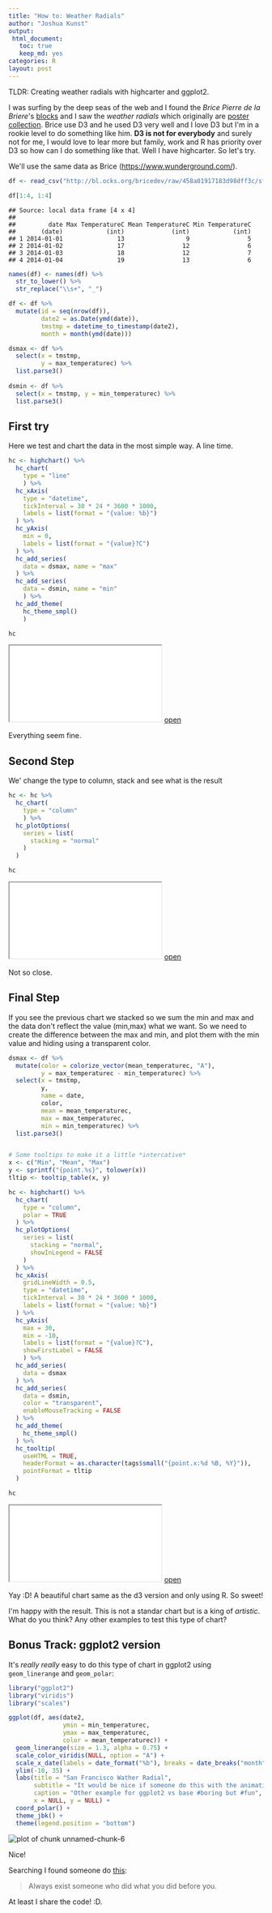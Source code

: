 ```yaml
---
title: "How to: Weather Radials"
author: "Joshua Kunst"
output:
 html_document:
   toc: true
   keep_md: yes
categories: R
layout: post
---
```





TLDR: Creating weather radials with highcarter and ggplot2.

I was surfing by the deep seas of the web and I found the *Brice Pierre de la Briere*'s 
[blocks](http://bl.ocks.org/bricedev) and I saw the *weather radials* which originally are
[poster collection](http://weather-radials.com/). Brice use D3 and he used D3 very well
and I love D3 but I'm in a rookie level to do something like him. **D3 is not for everybody**
and surely not for me, I would love to lear more but family, work and R has priority over D3 so
how can I do something like that. Well I have highcarter. So let's try. 

We'll use the same data as Brice (https://www.wunderground.com/).


```r
df <- read_csv("http://bl.ocks.org/bricedev/raw/458a01917183d98dff3c/sf.csv")

df[1:4, 1:4]
```

```
## Source: local data frame [4 x 4]
## 
##         date Max TemperatureC Mean TemperatureC Min TemperatureC
##       (date)            (int)             (int)            (int)
## 1 2014-01-01               13                 9                5
## 2 2014-01-02               17                12                6
## 3 2014-01-03               18                12                7
## 4 2014-01-04               19                13                6
```

```r
names(df) <- names(df) %>% 
  str_to_lower() %>% 
  str_replace("\\s+", "_")

df <- df %>% 
  mutate(id = seq(nrow(df)),
         date2 = as.Date(ymd(date)),
         tmstmp = datetime_to_timestamp(date2),
         month = month(ymd(date)))

dsmax <- df %>%
  select(x = tmstmp,
         y = max_temperaturec) %>% 
  list.parse3()
 
dsmin <- df %>% 
  select(x = tmstmp, y = min_temperaturec) %>% 
  list.parse3()
```


## First try

Here we test and chart the data in the most simple way. A line time.
 


```r
hc <- highchart() %>% 
  hc_chart(
    type = "line"
    ) %>%
  hc_xAxis(
    type = "datetime",
    tickInterval = 30 * 24 * 3600 * 1000,
    labels = list(format = "{value: %b}")
  ) %>% 
  hc_yAxis(
    min = 0,
    labels = list(format = "{value}?C")
  ) %>% 
  hc_add_series(
    data = dsmax, name = "max"
  ) %>% 
  hc_add_series(
    data = dsmin, name = "min"
    ) %>% 
  hc_add_theme(
    hc_theme_smpl()
    )

hc
```

<iframe src="/htmlwidgets/how-to-weather-radials/highchart_zwkifga.html"></iframe> <a href="/htmlwidgets/how-to-weather-radials/highchart_zwkifga.html" target="_blank">open</a>


Everything seem fine.

## Second Step

We' change the type to column, stack and see what is the result



```r
hc <- hc %>% 
  hc_chart(
    type = "column"
    ) %>% 
  hc_plotOptions(
    series = list(
      stacking = "normal"
    )
  )

hc
```

<iframe src="/htmlwidgets/how-to-weather-radials/highchart_fhdnjcz.html"></iframe> <a href="/htmlwidgets/how-to-weather-radials/highchart_fhdnjcz.html" target="_blank">open</a>


Not so close.

## Final Step

If you see the previous chart we stacked so we sum the min and max 
and the data don't reflect the value (min,max) what we want. 
So we need to create the difference between the max and min, 
and plot them with the min value and hiding using a transparent color.
  


```r
dsmax <- df %>% 
  mutate(color = colorize_vector(mean_temperaturec, "A"),
         y = max_temperaturec - min_temperaturec) %>% 
  select(x = tmstmp,
         y,
         name = date,
         color,
         mean = mean_temperaturec,
         max = max_temperaturec,
         min = min_temperaturec) %>% 
  list.parse3()


# Some tooltips to make it a little *intercative*
x <- c("Min", "Mean", "Max")
y <- sprintf("{point.%s}", tolower(x))
tltip <- tooltip_table(x, y)

hc <- highchart() %>% 
  hc_chart(
    type = "column",
    polar = TRUE
  ) %>%
  hc_plotOptions(
    series = list(
      stacking = "normal",
      showInLegend = FALSE
    )
  ) %>% 
  hc_xAxis(
    gridLineWidth = 0.5,
    type = "datetime",
    tickInterval = 30 * 24 * 3600 * 1000,
    labels = list(format = "{value: %b}")
  ) %>% 
  hc_yAxis(
    max = 30,
    min = -10,
    labels = list(format = "{value}?C"),
    showFirstLabel = FALSE
    ) %>% 
  hc_add_series(
    data = dsmax
  ) %>% 
  hc_add_series(
    data = dsmin,
    color = "transparent",
    enableMouseTracking = FALSE
  ) %>% 
  hc_add_theme(
    hc_theme_smpl()
  ) %>% 
  hc_tooltip(
    useHTML = TRUE,
    headerFormat = as.character(tags$small("{point.x:%d %B, %Y}")),
    pointFormat = tltip
  )

hc
```

<iframe src="/htmlwidgets/how-to-weather-radials/highchart_fovncri.html"></iframe> <a href="/htmlwidgets/how-to-weather-radials/highchart_fovncri.html" target="_blank">open</a>


Yay :D! A beautiful chart same as the d3 version and only using R. So sweet!

I'm happy with the result. This is not a standar chart but is
a king of *artistic*. What do you think? Any other examples to test
this type of chart?

## Bonus Track: ggplot2 version

It's *really really* easy to do this type of chart in ggplot2 using
`geom_linerange` and `geom_polar`:


```r
library("ggplot2")
library("viridis")
library("scales")

ggplot(df, aes(date2,
               ymin = min_temperaturec,
               ymax = max_temperaturec,
               color = mean_temperaturec)) + 
  geom_linerange(size = 1.3, alpha = 0.75) +
  scale_color_viridis(NULL, option = "A") +
  scale_x_date(labels = date_format("%b"), breaks = date_breaks("month")) + 
  ylim(-10, 35) + 
  labs(title = "San Francisco Wather Radial",
       subtitle = "It would be nice if someone do this with the animation package",
       caption = "Other example for ggplot2 vs base #boring but #fun",
       x = NULL, y = NULL) +
  coord_polar() + 
  theme_jbk() +
  theme(legend.position = "bottom")
```

<img src="/images/how-to-weather-radials/unnamed-chunk-6-1.png" title="plot of chunk unnamed-chunk-6" alt="plot of chunk unnamed-chunk-6" style="display: block; margin: auto;" />

Nice!

Searching I found someone do 
[this](https://www.quora.com/R-programming-language/What-is-the-most-elegant-plot-you-have-made-using-ggplot2):

> Always exist someone who did what you did before you.

At least I share the code! :D.

